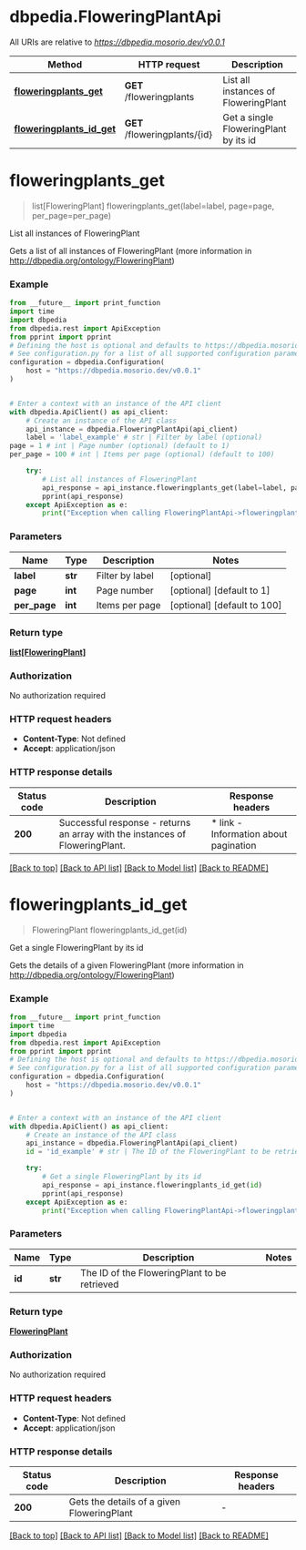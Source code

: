 # dbpedia.FloweringPlantApi

All URIs are relative to *https://dbpedia.mosorio.dev/v0.0.1*

Method | HTTP request | Description
------------- | ------------- | -------------
[**floweringplants_get**](FloweringPlantApi.md#floweringplants_get) | **GET** /floweringplants | List all instances of FloweringPlant
[**floweringplants_id_get**](FloweringPlantApi.md#floweringplants_id_get) | **GET** /floweringplants/{id} | Get a single FloweringPlant by its id


# **floweringplants_get**
> list[FloweringPlant] floweringplants_get(label=label, page=page, per_page=per_page)

List all instances of FloweringPlant

Gets a list of all instances of FloweringPlant (more information in http://dbpedia.org/ontology/FloweringPlant)

### Example

```python
from __future__ import print_function
import time
import dbpedia
from dbpedia.rest import ApiException
from pprint import pprint
# Defining the host is optional and defaults to https://dbpedia.mosorio.dev/v0.0.1
# See configuration.py for a list of all supported configuration parameters.
configuration = dbpedia.Configuration(
    host = "https://dbpedia.mosorio.dev/v0.0.1"
)


# Enter a context with an instance of the API client
with dbpedia.ApiClient() as api_client:
    # Create an instance of the API class
    api_instance = dbpedia.FloweringPlantApi(api_client)
    label = 'label_example' # str | Filter by label (optional)
page = 1 # int | Page number (optional) (default to 1)
per_page = 100 # int | Items per page (optional) (default to 100)

    try:
        # List all instances of FloweringPlant
        api_response = api_instance.floweringplants_get(label=label, page=page, per_page=per_page)
        pprint(api_response)
    except ApiException as e:
        print("Exception when calling FloweringPlantApi->floweringplants_get: %s\n" % e)
```

### Parameters

Name | Type | Description  | Notes
------------- | ------------- | ------------- | -------------
 **label** | **str**| Filter by label | [optional] 
 **page** | **int**| Page number | [optional] [default to 1]
 **per_page** | **int**| Items per page | [optional] [default to 100]

### Return type

[**list[FloweringPlant]**](FloweringPlant.md)

### Authorization

No authorization required

### HTTP request headers

 - **Content-Type**: Not defined
 - **Accept**: application/json

### HTTP response details
| Status code | Description | Response headers |
|-------------|-------------|------------------|
**200** | Successful response - returns an array with the instances of FloweringPlant. |  * link - Information about pagination <br>  |

[[Back to top]](#) [[Back to API list]](../README.md#documentation-for-api-endpoints) [[Back to Model list]](../README.md#documentation-for-models) [[Back to README]](../README.md)

# **floweringplants_id_get**
> FloweringPlant floweringplants_id_get(id)

Get a single FloweringPlant by its id

Gets the details of a given FloweringPlant (more information in http://dbpedia.org/ontology/FloweringPlant)

### Example

```python
from __future__ import print_function
import time
import dbpedia
from dbpedia.rest import ApiException
from pprint import pprint
# Defining the host is optional and defaults to https://dbpedia.mosorio.dev/v0.0.1
# See configuration.py for a list of all supported configuration parameters.
configuration = dbpedia.Configuration(
    host = "https://dbpedia.mosorio.dev/v0.0.1"
)


# Enter a context with an instance of the API client
with dbpedia.ApiClient() as api_client:
    # Create an instance of the API class
    api_instance = dbpedia.FloweringPlantApi(api_client)
    id = 'id_example' # str | The ID of the FloweringPlant to be retrieved

    try:
        # Get a single FloweringPlant by its id
        api_response = api_instance.floweringplants_id_get(id)
        pprint(api_response)
    except ApiException as e:
        print("Exception when calling FloweringPlantApi->floweringplants_id_get: %s\n" % e)
```

### Parameters

Name | Type | Description  | Notes
------------- | ------------- | ------------- | -------------
 **id** | **str**| The ID of the FloweringPlant to be retrieved | 

### Return type

[**FloweringPlant**](FloweringPlant.md)

### Authorization

No authorization required

### HTTP request headers

 - **Content-Type**: Not defined
 - **Accept**: application/json

### HTTP response details
| Status code | Description | Response headers |
|-------------|-------------|------------------|
**200** | Gets the details of a given FloweringPlant |  -  |

[[Back to top]](#) [[Back to API list]](../README.md#documentation-for-api-endpoints) [[Back to Model list]](../README.md#documentation-for-models) [[Back to README]](../README.md)

